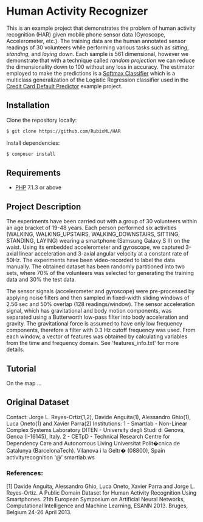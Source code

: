 # Human Activity Recognizer

This is an example project that demonstrates the problem of human activity recognition (HAR) given mobile phone sensor data (Gyroscope, Accelerometer, etc.). The training data are the human annotated sensor readings of 30 volunteers while performing various tasks such as *sitting*, *standing*, and *laying* down. Each sample is 561 dimensional, however we demonstrate that with a technique called *random projection* we can reduce the dimensionality down to 100 without any loss in accuracy. The estimator employed to make the predictions is a [Softmax Classifier](https://github.com/RubixML/RubixML#softmax-classifier) which is a multiclass generalization of the Logistic Regression classifier used in the [Credit Card Default Predictor](https://github.com/RubixML/Credit) example project.

## Installation

Clone the repository locally:
```sh
$ git clone https://github.com/RubixML/HAR
```

Install dependencies:
```sh
$ composer install
```

## Requirements
- [PHP](https://php.net) 7.1.3 or above

## Project Description

The experiments have been carried out with a group of 30 volunteers within an age bracket of 19-48 years. Each person performed six activities (WALKING, WALKING_UPSTAIRS, WALKING_DOWNSTAIRS, SITTING, STANDING, LAYING) wearing a smartphone (Samsung Galaxy S II) on the waist. Using its embedded accelerometer and gyroscope, we captured 3-axial linear acceleration and 3-axial angular velocity at a constant rate of 50Hz. The experiments have been video-recorded to label the data manually. The obtained dataset has been randomly partitioned into two sets, where 70% of the volunteers was selected for generating the training data and 30% the test data.

The sensor signals (accelerometer and gyroscope) were pre-processed by applying noise filters and then sampled in fixed-width sliding windows of 2.56 sec and 50% overlap (128 readings/window). The sensor acceleration signal, which has gravitational and body motion components, was separated using a Butterworth low-pass filter into body acceleration and gravity. The gravitational force is assumed to have only low frequency components, therefore a filter with 0.3 Hz cutoff frequency was used. From each window, a vector of features was obtained by calculating variables from the time and frequency domain. See 'features_info.txt' for more details.

## Tutorial

On the map ...

## Original Dataset

Contact: Jorge L. Reyes-Ortiz(1,2), Davide Anguita(1), Alessandro Ghio(1), Luca Oneto(1) and Xavier Parra(2)
Institutions: 1 - Smartlab - Non-Linear Complex Systems Laboratory DITEN - University  degli Studi di Genova, Genoa (I-16145), Italy. 2 - CETpD - Technical Research Centre for Dependency Care and Autonomous Living
Universitat Polit�cnica de Catalunya (BarcelonaTech). Vilanova i la Geltr� (08800), Spain
activityrecognition '@' smartlab.ws

### References:
[1] Davide Anguita, Alessandro Ghio, Luca Oneto, Xavier Parra and Jorge L. Reyes-Ortiz. A Public Domain Dataset for Human Activity Recognition Using Smartphones. 21th European Symposium on Artificial Neural Networks, Computational Intelligence and Machine Learning, ESANN 2013. Bruges, Belgium 24-26 April 2013.
